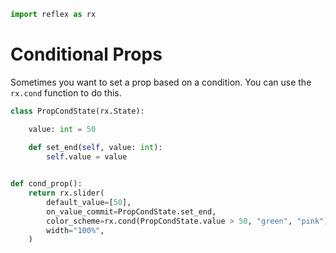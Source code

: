 ```python exec
import reflex as rx
```

# Conditional Props

Sometimes you want to set a prop based on a condition. You can use the `rx.cond` function to do this.

```python demo exec
class PropCondState(rx.State):

    value: int = 50
    
    def set_end(self, value: int):
        self.value = value


def cond_prop():
    return rx.slider(
        default_value=[50],
        on_value_commit=PropCondState.set_end,
        color_scheme=rx.cond(PropCondState.value > 50, "green", "pink"),
        width="100%",
    )
```